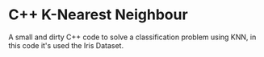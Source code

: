# C++ K-Nearest Neighbour

A small and dirty C++ code to solve a classification problem using KNN, in this code it's used the Iris Dataset.